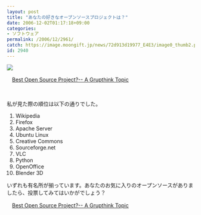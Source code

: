 ```yaml
---
layout: post
title: "あなたの好きなオープンソースプロジェクトは？"
date: 2006-12-02T01:17:18+09:00
categories:
- ソフトウェア
permalink: /2006/12/2961/
catch: https://image.moongift.jp/news/72d913d19977_E4E3/image0_thumb2.png
id: 2940
---
```

[![](https://image.moongift.jp/news/72d913d19977_E4E3/image0_thumb2.png)](https://image.moongift.jp/news/72d913d19977_E4E3/image04.png)

 

　[Best Open Source Project?-- A Grupthink Topic](http://www.grupthink.com/topic/821)

 

&nbsp;

 

私が見た際の順位は以下の通りでした。

 
1. Wikipedia
2. Firefox
3. Apache Server
4. Ubuntu Linux
5. Creative Commons
6. Sourceforge.net
7. VLC
8. Python
9. OpenOffice
10. Blender 3D

いずれも有名所が揃っています。あなたのお気に入りのオープンソースがありましたら、投票してみてはいかがでしょう？

 

　[Best Open Source Project?-- A Grupthink Topic](http://www.grupthink.com/topic/821)

